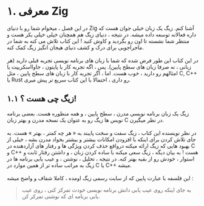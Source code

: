 # ۱. معرفی Zig

در این فصل ، میخوام شما رو با دنیای Zig آشنا کنم. زیگ یک زبان خیلی جوان هست که داره فعالانه توسعه داده میشه. در نتیجه ، دنیای زیگ هم همچنان خیلی خیلی بکر هست و منتظر شما نشسته تا اون رو بگردید و کاوش کنید ! این کتاب تلاش می کنه به شما در ماجراجویی برای درک و کشف دنیای هیجان انگیز زیگ کمک کنه.<br><br>
در این کتاب این طور فرض شده که شما با زبان های برنامه نویسی تجربه قبلی دارید (هر زبانی ، نه صرفا زبان های سطح پایین). پس  ، اگه تجربه کار با پایتون ، جاوااسکریپت یا امثالهم رو دارید ، خوب هست. اما ، اگر تجربه کار با زبان های سطح پایین ، مثل C, C++ یا Rust رو داری ، احتمالا با این کتاب سریع تر پیش میری.<br>

## ۱.۱ زیگ چی هست ؟!

زیگ یک زبان برنامه نویسی مدرن ، سطح پایین ، و همه منظوره هست. بعضی برنامه نویس ها زیگ رو به عنوان یک نسخه مدرن و بهتر زبان C در نظر میگیرن.<br>
<br>
در نظر نویسنده این کتاب ، زیگ سفت و سخت پایبند به « هر چه کمتر ، بهتر » هست. به جای تلاش کردن برای اینکه با افزودن امکانات بیشتر و بیشتر بخواد مدرن بشه ، خیلی از بهبود هایی که زیگ ارائه میکنه درواقع حذف کردن ویژگی ها و رفتار های آزاردهنده در C و C++ هست ! به بیان دیگه ، زیگ سعی میکنه با ساده کردن زبان ، و داشتن رفتار ثابت و استوار ، خودش رو از بقیه بهتر کنه. در نتیجه ، تحلیل ، نوشتن ، و عیب یابی برنامه ها در زیگ به مراتب ساده تر از همین موارد در C یا C++ میشه.
<br><br>
این فلسفه با عبارت پایین که از سایت رسمی زیگ اومده ، کاملا شفاف و واضح میشه :
> به جای اینکه روی عیب یابی دانش برنامه نویسی خودت تمرکز کنی ، روی عیب یابی برنامه ای که نوشتی تمرکز کن.



